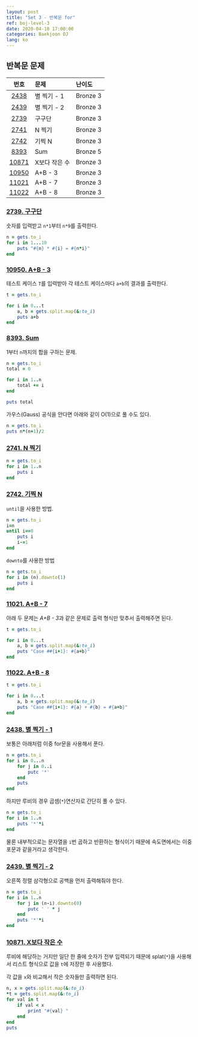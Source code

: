 ```yaml
---
layout: post
title: "Set 3 - 반복문 for"
ref: boj-level-3
date: 2020-04-10 17:00:00
categories: Baekjoon OJ
lang: ko
---
```


## 반복문 문제

|번호|문제|난이도|
|:-:|:--|:--|
|[2438](#2438)|별 찍기 - 1|Bronze 3|
|[2439](#2439)|별 찍기 - 2|Bronze 3|
|[2739](#2739)|구구단|Bronze 3|
|[2741](#2741)|N 찍기|Bronze 3|
|[2742](#2742)|기찍 N|Bronze 3|
|[8393](#8393)|Sum|Bronze 5|
|[10871](#10871)|X보다 작은 수|Bronze 3|
|[10950](#10950)|A+B - 3|Bronze 3|
|[11021](#11021)|A+B - 7|Bronze 3|
|[11022](#11022)|A+B - 8|Bronze 3|

<div class="divider"></div>

### [2739. 구구단](https://www.acmicpc.net/problem/2739) <a id="2739"></a>
숫자를 입력받고 `n*1`부터 `n*9`를 출력한다.

```rb
n = gets.to_i
for i in 1...10
    puts "#{n} * #{i} = #{n*i}"
end
```

### [10950. A+B - 3](https://www.acmicpc.net/problem/10950) <a id="10950"></a>
테스트 케이스 `T`를 입력받아 각 테스트 케이스마다 `a+b`의 결과를 출력한다.

```rb
t = gets.to_i

for i in 0...t
    a, b = gets.split.map(&:to_i)
    puts a+b
end
```

### [8393. Sum](https://www.acmicpc.net/problem/8393) <a id="8393"></a>
1부터 `n`까지의 합을 구하는 문제.
```rb
n = gets.to_i
total = 0

for i in 1..n
    total += i
end

puts total
```

가우스(Gauss) 공식을 안다면 아래와 같이 O(1)으로 풀 수도 있다.
```rb
n = gets.to_i
puts n*(n+1)/2
```

### [2741. N 찍기](https://www.acmicpc.net/problem/2741) <a id="2741"></a>
```rb
n = gets.to_i
for i in 1..n
    puts i
end
```

### [2742. 기찍 N](https://www.acmicpc.net/problem/2742) <a id="2742"></a>
`until`을 사용한 방법.

```rb
n = gets.to_i
i=n
until i==0
    puts i
    i-=1
end
```

`downto`를  사용한 방법
```rb
n = gets.to_i
for i in (n).downto(1)
	puts i
end
```

### [11021. A+B - 7](https://www.acmicpc.net/problem/11021) <a id="11021"></a>
아래 두 문제는 *A+B - 3*과 같은 문제로 출력 형식만 맞추서 출력해주면 된다.
```rb
t = gets.to_i

for i in 0...t
    a, b = gets.split.map(&:to_i)
    puts "Case ##{i+1}: #{a+b}"
end
```

### [11022. A+B - 8](https://www.acmicpc.net/problem/11022) <a id="11022"></a>
```rb
t = gets.to_i

for i in 0...t
    a, b = gets.split.map(&:to_i)
    puts "Case ##{i+1}: #{a} + #{b} = #{a+b}"
end
```

### [2438. 별 찍기 - 1](https://www.acmicpc.net/problem/2438) <a id="2438"></a>
보통은 아래처럼 이중 for문을 사용해서 푼다.
```rb
n = gets.to_i
for i in 0...n
    for j in 0..i
        putc '*'
    end
    puts
end
```

하지만 루비의 경우 곱셈(`*`)연산자로 간단히 풀 수 있다. 
```rb
n = gets.to_i
for i in 1..n
    puts '*'*i
end
```

물론 내부적으로는 문자열을 `i`번 곱하고 반환하는 형식이기 때문에 속도면에서는 이중 포문과 같을거라고 생각한다.

### [2439. 별 찍기 - 2](https://www.acmicpc.net/problem/2439) <a id="2439"></a>
오른쪽 정렬 삼각형으로 공백을 먼저 출력해줘야 한다.

```rb
n = gets.to_i
for i in 1..n
    for j in (n-i).downto(0)
        putc ' ' * j
    end
    puts '*'*i
end
```

### [10871. X보다 작은 수](https://www.acmicpc.net/problem/10871) <a id="10871"></a>
루비에 해당하는 거지만 일단 한 줄에 숫자가 전부 입력되기 때문에 splat(`*`)을 사용해서 리스트 
형식으로 값을 `t`에 저장한 후 사용했다.

각 값을 `x`와 비교해서 작은 숫자들만 출력하면 된다.

```rb
n, x = gets.split.map(&:to_i)
*t = gets.split.map(&:to_i)
for val in t
    if val < x
        print "#{val} "
    end
end
puts
```
